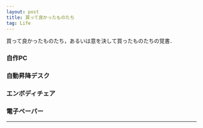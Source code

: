 ```yaml
---
layout: post
title: 買って良かったものたち
tag: Life
---
```


買って良かったものたち，あるいは意を決して買ったものたちの覚書．


### 自作PC

### 自動昇降デスク

### エンボディチェア

### 電子ペーパー

---
